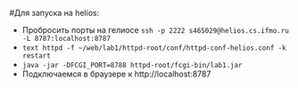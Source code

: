 #Для запуска на helios:
- Пробросить порты на гелиосе ```ssh -p 2222 s465029@helios.cs.ifmo.ru -L 8787:localhost:8787```
- ```text httpd -f ~/web/lab1/httpd-root/conf/httpd-conf-helios.conf -k restart```
- ```java -jar -DFCGI_PORT=8788 httpd-root/fcgi-bin/lab1.jar```
- Подключаемся в браузере к http://localhost:8787
